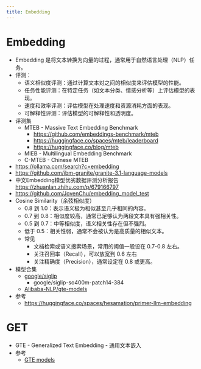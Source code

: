 ```yaml
---
title: Embedding
---
```


# Embedding

- Embedding 是将文本转换为向量的过程，通常用于自然语言处理（NLP）任务。
- 评测：
  - 语义相似度评测：通过计算文本对之间的相似度来评估模型的性能。
  - 任务性能评测：在特定任务（如文本分类、情感分析等）上评估模型的表现。
  - 速度和效率评测：评估模型在处理速度和资源消耗方面的表现。
  - 可解释性评测：评估模型的可解释性和透明度。
- 评测集
  - MTEB - Massive Text Embedding Benchmark
    - https://github.com/embeddings-benchmark/mteb
    - https://huggingface.co/spaces/mteb/leaderboard
    - https://huggingface.co/blog/mteb
  - MIEB - Multilingual Embedding Benchmark
  - C-MTEB - Chinese MTEB
- https://ollama.com/search?c=embedding
- https://github.com/ibm-granite/granite-3.1-language-models
- 中文Embedding模型优劣数据评测分析报告 https://zhuanlan.zhihu.com/p/679166797
- https://github.com/JovenChu/embedding_model_test
- Cosine Similarity（余弦相似度）
  - 0.8 到 1.0：表示语义极为相似甚至几乎相同的内容。
  - 0.7 到 0.8：相似度较高，通常已足够认为两段文本具有强相关性。
  - 0.5 到 0.7：中等相似度，语义相关性存在但不强烈。
  - 低于 0.5：相关性弱，通常不会被认为是高质量的相似文本。
  - 常见
    - 文档检索或语义搜索场景，常用的阈值一般设在 0.7-0.8 左右。
    - 关注召回率（Recall），可以放宽到 0.6 左右
    - 关注精确度（Precision），通常设定在 0.8 或更高。
- 模型合集
  - [google/siglip](https://huggingface.co/collections/google/siglip-659d5e62f0ae1a57ae0e83ba)
    - google/siglip-so400m-patch14-384
  - [Alibaba-NLP/gte-models](https://huggingface.co/collections/Alibaba-NLP/gte-models-6680f0b13f885cb431e6d469)
- 参考
  - https://huggingface.co/spaces/hesamation/primer-llm-embedding

# GET

- GTE - Generalized Text Embedding - 通用文本嵌入
- 参考
  - [GTE models](https://huggingface.co/collections/Alibaba-NLP/gte-models-6680f0b13f885cb431e6d469)
